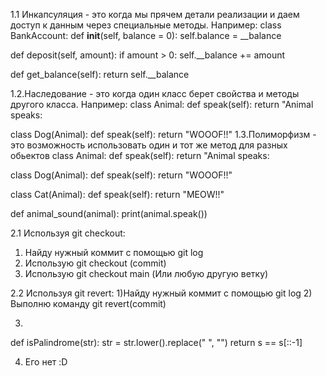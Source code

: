 1.1 Инкапсуляция - это когда мы прячем детали реализации и даем доступ к данным через специальные методы. Например:
class BankAccount:
 def __init__(self, balance = 0):
  self.balance = __balance

 def deposit(self, amount):
  if amount > 0:
   self.__balance += amount
 
 def get_balance(self):
  return self.__balance

1.2.Наследование - это когда один класс берет свойства и методы другого класса. Например:
class Animal:
 def speak(self):
  return "Animal speaks:

class Dog(Animal):
 def speak(self):
  return "WOOOF!!"
1.3.Полиморфизм - это возможность использовать один и тот же метод для разных обьектов
class Animal:
 def speak(self):
  return "Animal speaks:

class Dog(Animal):
 def speak(self):
  return "WOOOF!!"

class Cat(Animal):
 def speak(self):
  return "MEOW!!"

def animal_sound(animal):
 print(animal.speak())

2.1 Используя git checkout:
1) Найду нужный коммит с помощью git log
2) Использую git checkout (commit)
3) Использую git checkout main (Или любую другую ветку)

2.2 Используя git revert:
1)Найду нужный коммит с помощью git log
2) Выполню команду git revert(commit)

3.
def isPalindrome(str):
 str = str.lower().replace(" ", "")
 return s == s[::-1]

4. Его нет :D

